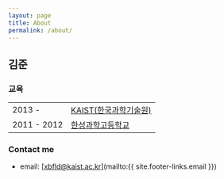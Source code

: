 ```yaml
---
layout: page
title: About
permalink: /about/
---
```


## 김준


### 교육

|||
|:----------|----------|
| 2013 -  | [KAIST(한국과학기술원)](http://www.kaist.ac.kr/)|
| 2011 - 2012| [한성과학고등학교](http://www.hansung-sh.hs.kr/)|

### Contact me

* email: [xbfld@kaist.ac.kr](mailto:{{ site.footer-links.email }})
